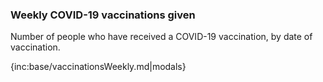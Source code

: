 ### Weekly COVID-19 vaccinations given

Number of people who have received a COVID-19 vaccination, by date of vaccination.

{inc:base/vaccinationsWeekly.md|modals}